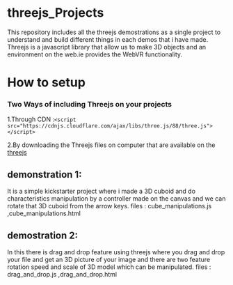 # threejs_Projects

This repository includes all the threejs demostrations as a single project to understand and build different things in each demos that i have made.
Threejs is a javascript library that allow us to make 3D objects and an environment on the web.ie provides the WebVR functionality. 

# How to setup
### Two Ways of including Threejs on your projects
1.Through CDN :``` <script src="https://cdnjs.cloudflare.com/ajax/libs/three.js/88/three.js"></script> ```

2.By downloading the Threejs files on computer that are available on the [threejs](https://threejs.org/)


## demonstration 1:
It is a simple kickstarter project where i made a 3D cuboid and do characteristics manipulation by a controller made on the canvas
and we can rotate that 3D cuboid from the arrow keys.
files : cube_manipulations.js ,cube_manipulations.html

## demostration 2:

In this there is drag and drop feature using threejs where you drag and drop your file and get an 3D picture of your image and there are two feature rotation speed and scale of 3D model which can be manipulated.
files : drag_and_drop.js ,drag_and_drop.html
